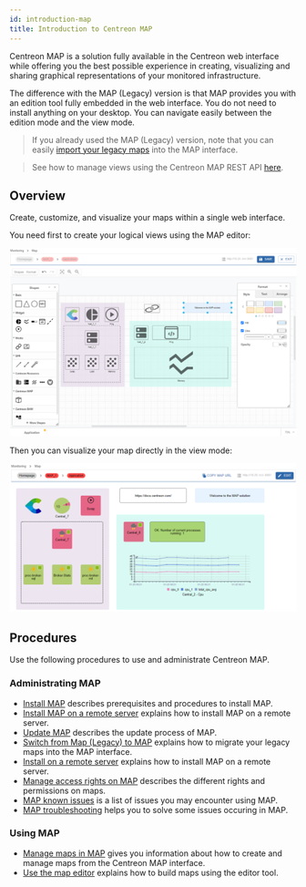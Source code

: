 ```yaml
---
id: introduction-map
title: Introduction to Centreon MAP
---
```


Centreon MAP is a solution fully available in the Centreon web interface while offering you the best possible experience in creating, visualizing and sharing graphical representations of your monitored infrastructure.

The difference with the MAP (Legacy) version is that MAP provides you with an edition tool fully embedded in the web interface. You do not need to install anything on your desktop. You can navigate easily between the edition mode and the view mode.

> If you already used the MAP (Legacy) version, note that you can easily [import your legacy maps](import-into-map-web.md#importing-legacy-maps-into-map) into the MAP interface.

> See how to manage views using the Centreon MAP REST API [here](https://docs-api.centreon.com/api/centreon-map/).

## Overview

Create, customize, and visualize your maps within a single web interface.

You need first to create your logical views using the MAP editor:

![image](../assets/graph-views/ng/map-web-editor-view.png)

Then you can visualize your map directly in the view mode:

![image](../assets/graph-views/ng/map-web-global-view.png)

## Procedures

Use the following procedures to use and administrate Centreon MAP.

### Administrating MAP
  - [Install MAP](map-web-install.md) describes prerequisites and procedures to install MAP.
  - [Install MAP on a remote server](map-web-install-remote.md) explains how to install MAP on a remote server.
  - [Update MAP](map-web-update.md) describes the update process of MAP.
  - [Switch from Map (Legacy) to MAP](import-into-map-web.md) explains how to migrate your legacy maps into the MAP interface.
  - [Install on a remote server](remote-server.md) explains how to install MAP on a remote server.
  - [Manage access rights on MAP](map-web-manage.md) describes the different rights and permissions on maps.
  - [MAP known issues](map-web-known-issues.md) is a list of issues you may encounter using MAP.
  - [MAP troubleshooting](map-web-troubleshooting.md) helps you to solve some issues occuring in MAP.

### Using MAP
  - [Manage maps in MAP](map-web-manage.md) gives you information about how to create and manage maps from the Centreon MAP interface.
  - [Use the map editor](map-web-editor.md) explains how to build maps using the editor tool.
